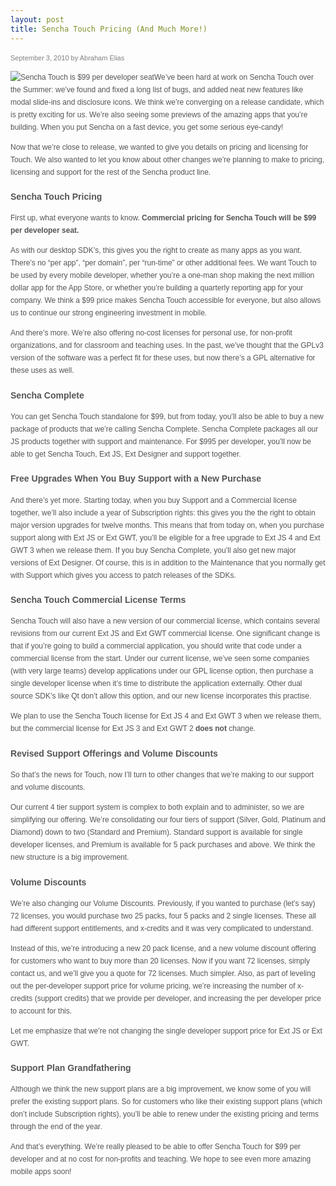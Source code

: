 ```yaml
---
layout: post
title: Sencha Touch Pricing (And Much More!)
---
```

<span style="font-family: Helvetica, Arial, Verdana, Geneva, sans-serif; line-height: 18px; font-size: 12px; color: #555555;">

<span style="color: gray; font-size: 11px; font-weight: normal; margin-bottom: 5px; display: block;" class="date-header">September 3, 2010 by Abraham Elias</span>

<div style="line-height: 20px; padding: 0px; margin: 0px;" class="entry">

![Sencha Touch is $99 per developer seat](http://www.sencha.com/assets/images/blog/pricing.png)We’ve been hard at work on Sencha Touch over the Summer: we’ve found and fixed a long list of bugs, and added neat new features like modal slide-ins and disclosure icons. We think we’re converging on a release candidate, which is pretty exciting for us. We’re also seeing some previews of the amazing apps that you’re building. When you put Sencha on a fast device, you get some serious eye-candy!

Now that we’re close to release, we wanted to give you details on pricing and licensing for Touch. We also wanted to let you know about other changes we’re planning to make to pricing, licensing and support for the rest of the Sencha product line.

### Sencha Touch Pricing

First up, what everyone wants to know.&nbsp;**Commercial pricing for Sencha Touch will be $99 per developer seat.**

As with our desktop SDK’s, this gives you the right to create as many apps as you want. There’s no “per app”, “per domain”, per “run-time” or other additional fees. We want Touch to be used by every mobile developer, whether you’re a one-man shop making the next million dollar app for the App Store, or whether you’re building a quarterly reporting app for your company. We think a $99 price makes Sencha Touch accessible for everyone, but also allows us to continue our strong engineering investment in mobile.

And there’s more. We’re also offering no-cost licenses for personal use, for non-profit organizations, and for classroom and teaching uses. In the past, we’ve thought that the GPLv3 version of the software was a perfect fit for these uses, but now there’s a GPL alternative for these uses as well.

### Sencha Complete

You can get Sencha Touch standalone for $99, but from today, you’ll also be able to buy a new package of products that we’re calling Sencha Complete. Sencha Complete packages all our JS products together with support and maintenance. For $995 per developer, you’ll now be able to get Sencha Touch, Ext JS, Ext Designer and support together.

### Free Upgrades When You Buy Support with a New Purchase

And there’s yet more. Starting today, when you buy Support and a Commercial license together, we’ll also include a year of Subscription rights: this gives you the the right to obtain major version upgrades for twelve months. This means that from today on, when you purchase support along with Ext JS or Ext GWT, you’ll be eligible for a free upgrade to Ext JS 4 and Ext GWT 3 when we release them. If you buy Sencha Complete, you’ll also get new major versions of Ext Designer. Of course, this is in addition to the Maintenance that you normally get with Support which gives you access to patch releases of the SDKs.

### Sencha Touch Commercial License Terms

Sencha Touch will also have a new version of our commercial license, which contains several revisions from our current Ext JS and Ext GWT commercial license. One significant change is that if you’re going to build a commercial application, you should write that code under a commercial license from the start. Under our current license, we’ve seen some companies (with very large teams) develop applications under our GPL license option, then purchase a single developer license when it’s time to distribute the application externally. Other dual source SDK’s like Qt don’t allow this option, and our new license incorporates this practise.

We plan to use the Sencha Touch license for Ext JS 4 and Ext GWT 3 when we release them, but the commercial license for Ext JS 3 and Ext GWT 2&nbsp;**does not**&nbsp;change.

### Revised Support Offerings and Volume Discounts

So that’s the news for Touch, now I’ll turn to other changes that we’re making to our support and volume discounts.

Our current 4 tier support system is complex to both explain and to administer, so we are simplifying our offering. We’re consolidating our four tiers of support (Silver, Gold, Platinum and Diamond) down to two (Standard and Premium). Standard support is available for single developer licenses, and Premium is available for 5 pack purchases and above. We think the new structure is a big improvement.

### Volume Discounts

We’re also changing our Volume Discounts. Previously, if you wanted to purchase (let’s say) 72 licenses, you would purchase two 25 packs, four 5 packs and 2 single licenses. These all had different support entitlements, and x-credits and it was very complicated to understand.

Instead of this, we’re introducing a new 20 pack license, and a new volume discount offering for customers who want to buy more than 20 licenses. Now if you want 72 licenses, simply contact us, and we’ll give you a quote for 72 licenses. Much simpler. Also, as part of leveling out the per-developer support price for volume pricing, we’re increasing the number of x-credits (support credits) that we provide per developer, and increasing the per developer price to account for this.

Let me emphasize that we’re not changing the single developer support price for Ext JS or Ext GWT.

### Support Plan Grandfathering

Although we think the new support plans are a big improvement, we know some of you will prefer the existing support plans. So for customers who like their existing support plans (which don’t include Subscription rights), you’ll be able to renew under the existing pricing and terms through the end of the year.

And that’s everything. We’re really pleased to be able to offer Sencha Touch for $99 per developer and at no cost for non-profits and teaching. We hope to see even more amazing mobile apps soon!

</div>
</span>